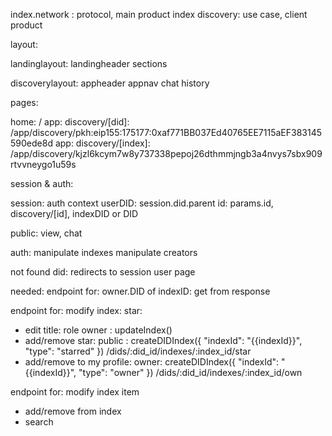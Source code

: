 index.network : protocol, main product
index discovery: use case, client product

layout:

landinglayout:
  landingheader
  sections


discoverylayout:
  appheader
  appnav
  chat
  history


pages:

home: /
app: discovery/[did]: /app/discovery/pkh:eip155:175177:0xaf771BB037Ed40765EE7115aEF383145590ede8d
app: discovery/[index]: /app/discovery/kjzl6kcym7w8y737338pepoj26dthmmjngb3a4nvys7sbx909rtvvneygo1u59s


session & auth:

session: auth context
userDID: session.did.parent
id: params.id, discovery/[id], indexDID or DID


public:
view, chat

auth:
manipulate indexes
manipulate creators

not found did:
redirects to session user page


needed:
endpoint for: owner.DID of indexID: get from response

endpoint for: modify index: star:
- edit title: role owner : updateIndex()
- add/remove star: public : createDIDIndex({
    "indexId": "{{indexId}}",
    "type": "starred"
}) /dids/:did_id/indexes/:index_id/star
- add/remove to my profile: owner: createDIDIndex({
    "indexId": "{{indexId}}",
    "type": "owner"
}) /dids/:did_id/indexes/:index_id/own

endpoint for: modify index item
- add/remove from index
- search
